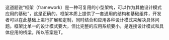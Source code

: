 这道题说“框架（framework）是一种可复用的小型架构，可以作为其他设计模式应用的基础”，这是正确的。框架本质上提供了一套通用的结构和基础组件，开发者可以在此基础上进行扩展和定制，同时结合和应用各种设计模式来解决具体问题。框架比单一的设计模式要大，但比完整的应用系统要小，是连接设计模式和具体应用的桥梁。所以答案是T。